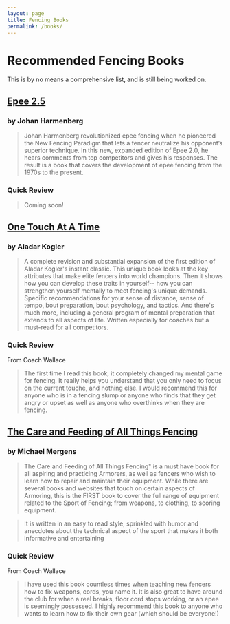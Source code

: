 ```yaml
---
layout: page
title: Fencing Books
permalink: /books/
---
```


# Recommended Fencing Books
This is by no means a comprehensive list, and is still being worked on.
## [Epee 2.5](https://www.amazon.com/Epee-2-5-Paradigm-Revised-Augmented/dp/0985444185) 
### by Johan Harmenberg
> Johan Harmenberg revolutionized epee fencing when he pioneered the New Fencing Paradigm that lets a fencer neutralize his opponent’s superior technique. In this new, expanded edition of Epee 2.0, he hears comments from top competitors and gives his responses. The result is a book that covers the development of epee fencing from the 1970s to the present.  

### Quick Review
> Coming soon!

## [One Touch At A Time](https://www.amazon.com/One-Touch-At-Time-Psychological/dp/0965946878/ref=sr_1_1?dchild=1&keywords=one+touch+at+a+time&qid=1626633273&s=books&sr=1-1)
### by Aladar Kogler  
> A complete revision and substantial expansion of the first edition of Aladar Kogler's instant classic. This unique book looks at the key attributes that make elite fencers into world champions. Then it shows how you can develop these traits in yourself-- how you can strengthen yourself mentally to meet fencing's unique demands. Specific recommendations for your sense of distance, sense of tempo, bout preparation, bout psychology, and tactics. And there's much more, including a general program of mental preparation that extends to all aspects of life. Written especially for coaches but a must-read for all competitors.  

### Quick Review
From Coach Wallace
> The first time I read this book, it completely changed my mental game for fencing. It really helps you understand that you only need to focus on the current touche, and nothing else. I would recommend this for anyone who is in a fencing slump or anyone who finds that they get angry or upset as well as anyone who overthinks when they are fencing.  
  
## [The Care and Feeding of All Things Fencing](https://www.blue-gauntlet.com/The-care-and-feeding-of-all-things-fencing_p_4042.html) 
### by Michael Mergens
> The Care and Feeding of All Things Fencing" is a must have book for all aspiring and practicing Armorers, as well as fencers who wish to learn how to repair and maintain their equipment. While there are several books and websites that touch on certain aspects of Armoring, this is the FIRST book to cover the full range of equipment related to the Sport of Fencing; from weapons, to clothing, to scoring equipment. 

> It is written in an easy to read style, sprinkled with humor and anecdotes about the technical aspect of the sport that makes it both informative and entertaining 

### Quick Review
From Coach Wallace
> I have used this book countless times when teaching new fencers how to fix weapons, cords, you name it. It is also great to have around the club for when a reel breaks, floor cord stops working, or an epee is seemingly possessed. I highly recommend this book to anyone who wants to learn how to fix their own gear (which should be everyone!)